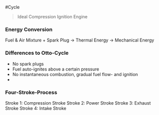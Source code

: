 #Cycle 

> Ideal Compression Ignition Engine

### Energy Conversion
Fuel & Air Mixture + Spark Plug -> Thermal Energy -> Mechanical Energy

### Differences to Otto-Cycle
- No spark plugs
- Fuel auto-ignites above a certain pressure
- No instantaneous combustion, gradual fuel flow- and ignition
-
### Four-Stroke-Process
Stroke 1: Compression Stroke
Stroke 2: Power Stroke
Stroke 3: Exhaust Stroke
Stroke 4: Intake Stroke